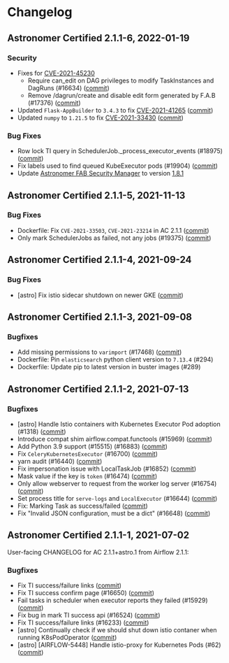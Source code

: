 # Changelog

Astronomer Certified 2.1.1-6, 2022-01-19
----------------------------------------

### Security

- Fixes for [CVE-2021-45230](https://nvd.nist.gov/vuln/detail/CVE-2021-45230)
    - Require can_edit on DAG privileges to modify TaskInstances and DagRuns (#16634) ([commit](https://github.com/astronomer/airflow/commit/0a4e99adb5b5c218015b80ffab3a498d6b82c1d1))
    - Remove /dagrun/create and disable edit form generated by F.A.B (#17376) ([commit](https://github.com/astronomer/airflow/commit/dc2bbe301a9e6e227b4895851c81b7cf8cc5511e))
- Updated `Flask-AppBuilder` to `3.4.3` to fix [CVE-2021-41265](https://nvd.nist.gov/vuln/detail/CVE-2021-41265) ([commit](https://github.com/astronomer/ap-airflow/commit/953ec71d9228f0c6558d4cd9aa74b8ddb5dfd141))
- Updated `numpy` to `1.21.5` to fix [CVE-2021-33430](https://nvd.nist.gov/vuln/detail/CVE-2021-33430) ([commit](https://github.com/astronomer/ap-airflow/commit/953ec71d9228f0c6558d4cd9aa74b8ddb5dfd141))

### Bug Fixes

- Row lock TI query in SchedulerJob._process_executor_events (#18975) ([commit](https://github.com/astronomer/airflow/commit/b109fe45d740c7d323738a41b53ef27f1bef9925))
- Fix labels used to find queued KubeExecutor pods (#19904) ([commit](https://github.com/astronomer/airflow/commit/3b60eff565b86e3b95c736e5e73a1645155c5e86))
- Update [Astronomer FAB Security Manager](https://github.com/astronomer/astronomer-fab-securitymanager) to version [1.8.1](https://github.com/astronomer/astronomer-fab-securitymanager/releases/tag/v1.8.1)

Astronomer Certified 2.1.1-5, 2021-11-13
----------------------------------------

### Bug Fixes

- Dockerfile: Fix `CVE-2021-33503`, `CVE-2021-23214` in AC 2.1.1 ([commit](https://github.com/astronomer/ap-airflow/commit/b511b30))
- Only mark SchedulerJobs as failed, not any jobs (#19375) ([commit](https://github.com/astronomer/airflow/commit/91f8f6f))

Astronomer Certified 2.1.1-4, 2021-09-24
--------------------------------------------

### Bug Fixes

- [astro] Fix istio sidecar shutdown on newer GKE ([commit](https://github.com/astronomer/airflow/commit/ad5a98ff8))

Astronomer Certified 2.1.1-3, 2021-09-08
----------------------------------------

### Bugfixes

- Add missing permissions to `varimport` (#17468) ([commit](https://github.com/astronomer/airflow/commit/f5c0a8db1))
- Dockerfile: Pin `elasticsearch` python client version to `7.13.4` (#294)
- Dockerfile: Update pip to latest version in buster images (#289)

Astronomer Certified 2.1.1-2, 2021-07-13
----------------------------------------

### Bugfixes

- [astro] Handle Istio containers with Kubernetes Executor Pod adoption (#1318) ([commit](https://github.com/astronomer/airflow/commit/12349a100))
- Introduce compat shim airflow.compat.functools (#15969) ([commit](https://github.com/astronomer/airflow/commit/72521e457))
- Add Python 3.9 support (#15515) (#16883) ([commit](https://github.com/astronomer/airflow/commit/9b96fd1b9))
- Fix ``CeleryKubernetesExecutor`` (#16700) ([commit](https://github.com/astronomer/airflow/commit/90aaf3d48))
- yarn audit (#16440) ([commit](https://github.com/astronomer/airflow/commit/40accb2a4))
- Fix impersonation issue with LocalTaskJob (#16852) ([commit](https://github.com/astronomer/airflow/commit/075622cbe))
- Mask value if the key is ``token`` (#16474) ([commit](https://github.com/astronomer/airflow/commit/5834fb7ce))
- Only allow webserver to request from the worker log server (#16754) ([commit](https://github.com/astronomer/airflow/commit/74fa1325c))
- Set process title for ``serve-logs`` and ``LocalExecutor`` (#16644) ([commit](https://github.com/astronomer/airflow/commit/d8d851d70))
- Fix: Marking Task as success/failed ([commit](https://github.com/astronomer/airflow/commit/df1ff499c))
- Fix "Invalid JSON configuration, must be a dict" (#16648) ([commit](https://github.com/astronomer/airflow/commit/2637d9a15))

Astronomer Certified 2.1.1-1, 2021-07-02
----------------------------------------

User-facing CHANGELOG for AC 2.1.1+astro.1 from Airflow 2.1.1:

### Bugfixes

- Fix TI success/failure links ([commit](https://github.com/astronomer/airflow/commit/8f598f6fa))
- Fix TI success confirm page (#16650) ([commit](https://github.com/astronomer/airflow/commit/b0aaf266f))
- Fail tasks in scheduler when executor reports they failed (#15929) ([commit](https://github.com/astronomer/airflow/commit/fa7a14daa))
- Fix bug in mark TI success api (#16524) ([commit](https://github.com/astronomer/airflow/commit/ebae41f0e))
- Fix TI success/failure links (#16233) ([commit](https://github.com/astronomer/airflow/commit/1fb970f90))
- [astro] Continually check if we should shut down istio contaner when running K8sPodOperator ([commit](https://github.com/astronomer/airflow/commit/5c5dee67b))
- [astro] [AIRFLOW-5448] Handle istio-proxy for Kubernetes Pods (#62) ([commit](https://github.com/astronomer/airflow/commit/320675746))
